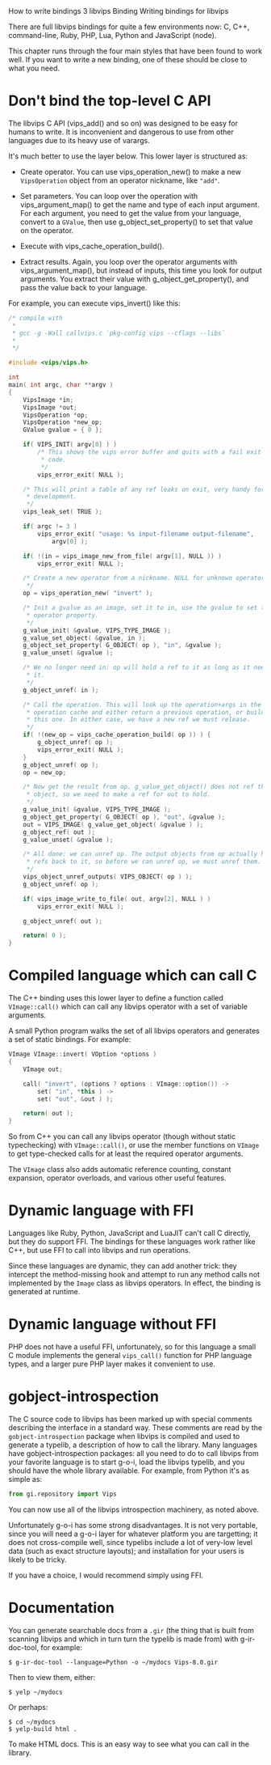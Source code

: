 <refmeta>
  <refentrytitle>How to write bindings</refentrytitle>
  <manvolnum>3</manvolnum>
  <refmiscinfo>libvips</refmiscinfo>
</refmeta>

<refnamediv>
  <refname>Binding</refname>
  <refpurpose>Writing bindings for libvips</refpurpose>
</refnamediv>

There are full libvips bindings for quite a few environments now: C, C++,
command-line, Ruby, PHP, Lua, Python and JavaScript (node). 

This chapter runs through the four main styles that have been found to work
well. If you want to write a new binding, one of these should be close
to what you need. 

# Don't bind the top-level C API

The libvips C API (vips_add() and so on) was designed to be easy for humans
to write. It is inconvenient and dangerous to use from other languages due
to its heavy use of varargs.

It's much better to use the layer below. This lower layer is structured as:

- Create operator. You can use vips_operation_new() to make a new
  `VipsOperation` object from an operator nickname, like `"add"`.

- Set parameters. You can loop over the operation with vips_argument_map() to
  get the name and type of each input argument.  For each argument, you
  need to get the value from your language, convert to a `GValue`, then
  use g_object_set_property() to set that value on the operator.

- Execute with vips_cache_operation_build().

- Extract results. Again, you loop over the operator arguments with
  vips_argument_map(), but instead of inputs, this time you look for output
  arguments. You extract their value with g_object_get_property(), and pass
  the value back to your language.

For example, you can execute vips_invert() like this:

```C
/* compile with
 *
 * gcc -g -Wall callvips.c `pkg-config vips --cflags --libs`
 *
 */

#include <vips/vips.h>

int
main( int argc, char **argv )
{
	VipsImage *in;
	VipsImage *out;
	VipsOperation *op;
	VipsOperation *new_op;
	GValue gvalue = { 0 };

	if( VIPS_INIT( argv[0] ) ) 
		/* This shows the vips error buffer and quits with a fail exit
		 * code.
		 */
		vips_error_exit( NULL ); 

	/* This will print a table of any ref leaks on exit, very handy for
	 * development.
	 */
	vips_leak_set( TRUE );

	if( argc != 3 )
		vips_error_exit( "usage: %s input-filename output-filename", 
			argv[0] );

	if( !(in = vips_image_new_from_file( argv[1], NULL )) )
		vips_error_exit( NULL ); 

	/* Create a new operator from a nickname. NULL for unknown operator.
	 */
	op = vips_operation_new( "invert" );

	/* Init a gvalue as an image, set it to in, use the gvalue to set the
	 * operator property.
	 */
	g_value_init( &gvalue, VIPS_TYPE_IMAGE );
	g_value_set_object( &gvalue, in );
	g_object_set_property( G_OBJECT( op ), "in", &gvalue );
	g_value_unset( &gvalue );

	/* We no longer need in: op will hold a ref to it as long as it needs
	 * it. 
	 */
	g_object_unref( in ); 

	/* Call the operation. This will look up the operation+args in the vips
	 * operation cache and either return a previous operation, or build
	 * this one. In either case, we have a new ref we must release.
	 */
	if( !(new_op = vips_cache_operation_build( op )) ) {
		g_object_unref( op );
		vips_error_exit( NULL ); 
	}
	g_object_unref( op );
	op = new_op;

	/* Now get the result from op. g_value_get_object() does not ref the
	 * object, so we need to make a ref for out to hold.
	 */
	g_value_init( &gvalue, VIPS_TYPE_IMAGE );
	g_object_get_property( G_OBJECT( op ), "out", &gvalue );
	out = VIPS_IMAGE( g_value_get_object( &gvalue ) );
	g_object_ref( out ); 
	g_value_unset( &gvalue );

	/* All done: we can unref op. The output objects from op actually hold
	 * refs back to it, so before we can unref op, we must unref them. 
	 */
	vips_object_unref_outputs( VIPS_OBJECT( op ) ); 
	g_object_unref( op );

	if( vips_image_write_to_file( out, argv[2], NULL ) )
		vips_error_exit( NULL ); 

	g_object_unref( out );

	return( 0 ); 
}
```

# Compiled language which can call C

The C++ binding uses this lower layer to define a function called
`VImage::call()` which can call any libvips operator with a set of variable
arguments.

A small Python program walks the set of all libvips operators and generates a
set of static bindings. For example:

```c++
VImage VImage::invert( VOption *options )
{
    VImage out;

    call( "invert", (options ? options : VImage::option()) ->
        set( "in", *this ) ->
        set( "out", &out ) );

    return( out );
}
```

So from C++ you can call any libvips operator (though without static
typechecking) with `VImage::call()`, or use the member functions on `VImage`
to get type-checked calls for at least the required operator arguments.

The `VImage` class also adds automatic reference counting, constant expansion,
operator overloads, and various other useful features.

# Dynamic language with FFI

Languages like Ruby, Python, JavaScript and LuaJIT can't call C directly, but
they do support FFI. The bindings for these languages work rather like C++,
but use FFI to call into libvips and run operations.

Since these languages are dynamic, they can add another trick: they intercept
the method-missing hook and attempt to run any method calls not implemented by
the `Image` class as libvips operators. In effect, the binding is generated at
runtime.

# Dynamic language without FFI

PHP does not have a useful FFI, unfortunately, so for this language a small
C module implements the general `vips_call()` function for PHP language
types, and a larger pure PHP layer makes it convenient to use.

# gobject-introspection

The C source code to libvips has been marked up with special comments
describing the interface in a standard way. These comments are read by
the `gobject-introspection` package when libvips is compiled and used to
generate a typelib, a description of how to call the library. Many languages
have gobject-introspection packages: all you need to do to call libvips
from your favorite language is to start g-o-i, load the libvips typelib,
and you should have the whole library available. For example, from Python
it's as simple as:

```python
from gi.repository import Vips
```

You can now use all of the libvips introspection machinery, as noted above. 

Unfortunately g-o-i has some strong disadvantages. It is not very portable,
since you will need a g-o-i layer for whatever platform you are targetting;
it does not cross-compile well, since typelibs include a lot of very-low
level data (such as exact structure layouts); and installation for your
users is likely to be tricky.

If you have a choice, I would recommend simply using FFI. 

# Documentation

You can generate searchable docs from a <code>.gir</code> (the thing that 
is built from scanning libvips and which in turn turn the typelib is 
made from) with <command>g-ir-doc-tool</command>, for example:

```
$ g-ir-doc-tool --language=Python -o ~/mydocs Vips-8.0.gir
```

Then to view them, either:

```
$ yelp ~/mydocs 
```

Or perhaps:

```
$ cd ~/mydocs 
$ yelp-build html .
```

To make HTML docs. This is an easy way to see what you can call in the 
library.
